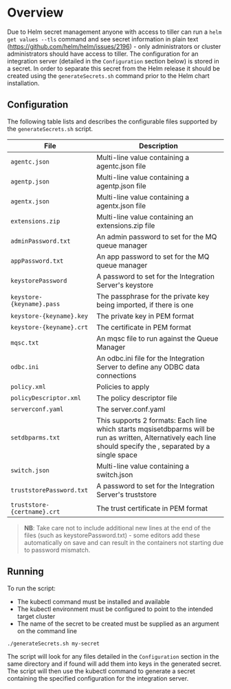 # Overview

Due to Helm secret management anyone with access to tiller can run a `helm get values --tls` command and see secret information in plain text (https://github.com/helm/helm/issues/2196) - only administrators or cluster administrators should have access to tiller. The configuration for an integration server (detailed in the `Configuration` section below) is stored in a secret. In order to separate this secret from the Helm release it should be created using the `generateSecrets.sh` command prior to the Helm chart installation.

## Configuration
The following table lists and describes the configurable files supported by the `generateSecrets.sh` script.

| File                             | Description                                                                     |
| -------------------------------- | ------------------------------------------------------------------------------- |
| `agentc.json`                    | Multi-line value containing a agentc.json file                                  |
| `agentp.json`                    | Multi-line value containing a agentp.json file                                  |
| `agentx.json`                    | Multi-line value containing a agentx.json file                                  |
| `extensions.zip`                 | Multi-line value containing an extensions.zip file                              |
| `adminPassword.txt`              | An admin password to set for the MQ queue manager                               |
| `appPassword.txt `               | An app password to set for the MQ queue manager                                 |
| `keystorePassword`               | A password to set for the Integration Server's keystore                         |
| `keystore-{keyname}.pass`        | The passphrase for the private key being imported, if there is one              |
| `keystore-{keyname}.key`         | The private key in PEM format                                                   |
| `keystore-{keyname}.crt`         | The certificate in PEM format                                                   |
| `mqsc.txt`                       | An mqsc file to run against the Queue Manager                                   |
| `odbc.ini`                       | An odbc.ini file for the Integration Server to define any ODBC data connections |
| `policy.xml`                     | Policies to apply                                                               |
| `policyDescriptor.xml`           | The policy descriptor file                                                      |
| `serverconf.yaml`                | The server.conf.yaml                                                            |
| `setdbparms.txt`                 | This supports 2 formats: Each line which starts mqsisetdbparms will be run as written, Alternatively each line should specify the <resource> <userId> <password>, separated by a single space |
| `switch.json`                    | Multi-line value containing a switch.json                                       |
| `truststorePassword.txt`         | A password to set for the Integration Server's truststore                       |
| `truststore-{certname}.crt`      | The trust certificate in PEM format                                             |

> **NB**: Take care not to include additional new lines at the end of the files (such as keystorePassword.txt) - some editors add these automatically on save and can result in the containers not starting due to password mismatch.

## Running

To run the script:
- The kubectl command must be installed and available
- The kubectl environment must be configured to point to the intended target cluster
- The name of the secret to be created must be supplied as an argument on the command line

```
./generateSecrets.sh my-secret
```

The script will look for any files detailed in the `Configuration` section in the same directory and if found will add them into keys in the generated secret. The script will then use the kubectl command to generate a secret containing the specified configuration for the integration server.
